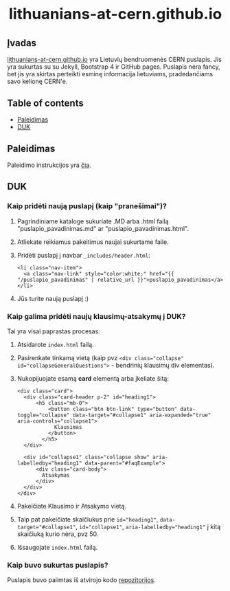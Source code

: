 <h1 align="center" style="display: block; font-size: 2.5em; font-weight: bold; margin-block-start: 1em; margin-block-end: 1em;">
  <br /><br /><strong>lithuanians-at-cern.github.io</strong>
</h1>

## Įvadas


<a href="https://lithuanians-at-cern.github.io/" target="_blank">lithuanians-at-cern.github.io</a> yra Lietuvių bendruomenės CERN puslapis. Jis yra sukurtas su su Jekyll, Bootstrap 4 ir GitHub pages. Puslapis nėra fancy, bet jis yra skirtas perteikti esminę informacija lietuviams, pradedančiams savo kelionę CERN'e.

## Table of contents

- [Paleidimas](#paleidimas)
- [DUK](#duk)

## Paleidimas

Paleidimo instrukcijos yra <a href="https://nicolas-van.github.io/bootstrap-4-github-pages/" target="_blank">čia</a>.

## DUK

### Kaip pridėti naują puslapį (kaip "pranešimai")?

1. Pagrindiniame kataloge sukuriate .MD arba .html failą "puslapio_pavadinimas.md" ar "puslapio_pavadinimas.html".
2. Atliekate reikiamus pakeitimus naujai sukurtame faile.
3. Pridėti puslapį į navbar ```_includes/header.html```:

    ```
    <li class="nav-item">
      <a class="nav-link" style="color:white;" href="{{ "/puslapio_pavadinimas" | relative_url }}">puslapio_pavadinimas</a>
    </li>
    ```    
4. Jūs turite naują puslapį :)

### Kaip galima pridėti naujų klausimų-atsakymų į DUK?

Tai yra visai paprastas procesas:

1. Atsidarote ```index.html``` failą.
2. Pasirenkate tinkamą vietą (kaip pvz ```<div class="collapse" id="collapseGeneralQuestions">``` - bendrinių klausimų div elementas).
3. Nukopijuojate esamą **card** elementą arba įkeliate šitą:

    ```
    <div class="card">
      <div class="card-header p-2" id="heading1">
          <h5 class="mb-0">
              <button class="btn btn-link" type="button" data-toggle="collapse" data-target="#collapse1" aria-expanded="true" aria-controls="collapse1">
                Klausimas
              </button>
            </h5>
      </div>

      <div id="collapse1" class="collapse show" aria-labelledby="heading1" data-parent="#faqExample">
          <div class="card-body">
            Atsakymas
          </div>
      </div>
    </div>  
    ```
4. Pakeičiate Klausimo ir Atsakymo vietą. 
5. Taip pat pakeičiate skaičiukus prie ```id="heading1"```, ```data-target="#collapse1"```, ```id="collapse1"```, ```aria-labelledby="heading1"``` į kitą skaičiuką kurio nėra, pvz 50.
6. Išsaugojate ```index.html``` failą.

### Kaip buvo sukurtas puslapis?

Puslapis buvo paiimtas iš atvirojo kodo <a href="https://github.com/nicolas-van/bootstrap-4-github-pages" target="_blank">repozitorijos</a>.


<!-- markdownlint-enable -->
